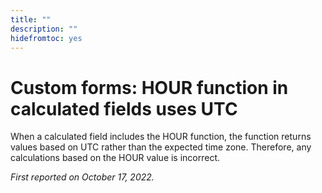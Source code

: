 ```yaml
---
title: ""
description: ""
hidefromtoc: yes
---
```


# Custom forms: HOUR function in calculated fields uses UTC

When a calculated field includes the HOUR function, the function returns values based on UTC rather than the expected time zone. Therefore, any calculations based on the HOUR value is incorrect.

_First reported on October 17, 2022._

